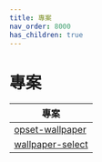 ```yaml
---
title: 專案
nav_order: 8000
has_children: true
---
```


# 專案


| 專案 |
| --- |
| [opset-wallpaper](https://samwhelp.github.io/note-about-wallpaper/read/project/opset-wallpaper/)|
| [wallpaper-select](https://samwhelp.github.io/note-about-fzf/read/project/wallpaper-select/)|

